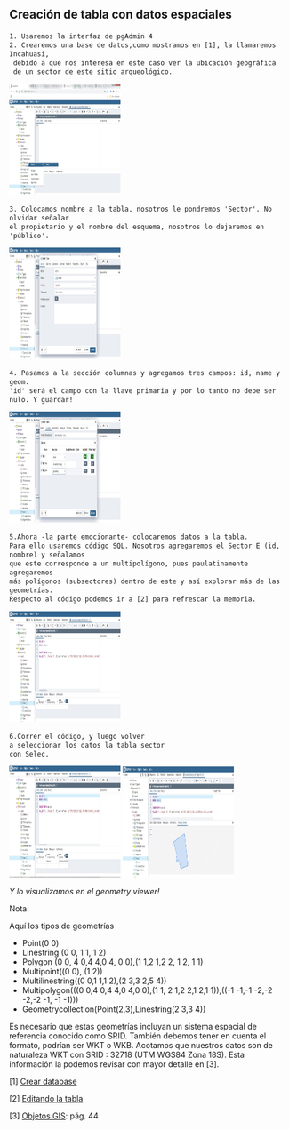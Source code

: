 ## Creación de tabla con datos espaciales

    1. Usaremos la interfaz de pgAdmin 4
    2. Crearemos una base de datos,como mostramos en [1], la llamaremos Incahuasi,
     debido a que nos interesa en este caso ver la ubicación geográfica
     de un sector de este sitio arqueológico.

<img alt="04CreacionTabla-1_createTable.jpg" src="assets/04CreacionTabla-1_createTable.jpg" width="200" height="200" >

    3. Colocamos nombre a la tabla, nosotros le pondremos 'Sector'. No olvidar señalar
    el propietario y el nombre del esquema, nosotros lo dejaremos en 'público'.
<img alt="04CreacionTabla-2_nameTable.jpg" src="assets/04CreacionTabla-2_nameTable.jpg" width="200" height="200" >

    4. Pasamos a la sección columnas y agregamos tres campos: id, name y geom.
    'id' será el campo con la llave primaria y por lo tanto no debe ser nulo. Y guardar!
<img alt="04CreacionTabla-3_camposTable.jpg" src="assets/04CreacionTabla-3_camposTable.jpg" width="200" height="200" >

    5.Ahora -la parte emocionante- colocaremos datos a la tabla.
    Para ello usaremos código SQL. Nosotros agregaremos el Sector E (id, nombre) y señalamos
    que este corresponde a un multipolígono, pues paulatinamente agregaremos
    más polígonos (subsectores) dentro de este y así explorar más de las geometrías.
    Respecto al código podemos ir a [2] para refrescar la memoria.
<img alt="04CreacionTabla-4_insertarDatos.jpg" src="assets/04CreacionTabla-4_insertarDatos.jpg" width="200" height="200" >

    6.Correr el código, y luego volver
    a seleccionar los datos la tabla sector
    con Selec.
  <img alt="04CreacionTabla-5_datosespacialesinsert.jpg" src="assets/04CreacionTabla-5_datosespacialesinsert.jpg" width="200" height="200" >


<img alt="04CreacionTabla-6_multipolView.jpg" src="assets/04CreacionTabla-6_multipolView.jpg" width="200" height="200" >

*Y lo visualizamos en el geometry viewer!*



Nota:

Aquí los tipos de geometrías

* Point(0 0)
* Linestring (0 0, 1 1, 1 2)
* Polygon (0 0, 4 0,4 4,0 4, 0 0),(1 1,2 1,2 2, 1 2, 1 1)
* Multipoint((0 0), (1 2))
* Multilinestring((0 0,1 1,1 2),(2 3,3 2,5 4))
* Multipolygon(((0 0,4 0,4 4,0 4,0 0),(1 1, 2 1,2 2,1 2,1 1)),((-1 -1,-1 -2,-2 -2,-2 -1, -1 -1)))
* Geometrycollection(Point(2,3),Linestring(2 3,3 4))

Es necesario que estas geometrías incluyan un sistema espacial de referencia conocido como SRID. También debemos tener en cuenta el formato, podrían ser WKT o WKB. Acotamos que nuestros datos son de naturaleza WKT con SRID : 32718 (UTM WGS84 Zona 18S). Esta información la podemos revisar con mayor detalle en [3].

  [1] [Crear database](https://github.com/barja8/SQL4Geographers/blob/master/PostGisExamples/01PostGisExtension.md)

  [2] [Editando la tabla](https://github.com/barja8/SQL4Geographers/blob/master/Script/02PrimerasSentencias.sql)

  [3] [Objetos GIS](https://postgis.net/documentation/): pág. 44
